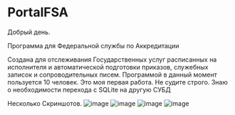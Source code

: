 # PortalFSA
Добрый день.

Программа для Федеральной службы по Аккредитации

Создана для отслеживания Государственных услуг расписанных на исполнителя и автоматической подготовки приказов, служебных записок и сопроводительных писем.
Программой в данный момент пользуется 10 человек.
Это моя первая работа. Не судите строго.
Знаю о необходимости перехода с SQLite на другую СУБД

Несколько Скриншотов.
![image](https://user-images.githubusercontent.com/102374092/181531595-571557ca-93dd-4a93-9a30-89887d9abfb7.png)
![image](https://user-images.githubusercontent.com/102374092/181547597-098eaaf4-95bc-4de8-9698-bffe9e832e0b.png)
![image](https://user-images.githubusercontent.com/102374092/181548207-e070f704-d25e-4009-8d3a-a38d4aaf0edb.png)
![image](https://user-images.githubusercontent.com/102374092/181548845-fe19f795-20bd-4591-812e-7941134b7ebc.png)
